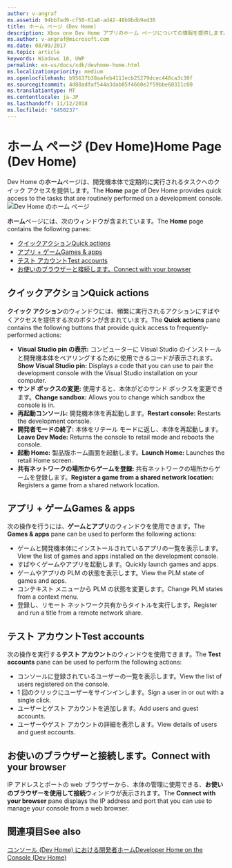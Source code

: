 ```yaml
---
author: v-angraf
ms.assetid: 94bb7ad9-cf50-61a8-ad42-48b9bdb9ed36
title: ホーム ページ (Dev Home)
description: Xbox one Dev Home アプリのホーム ページについての情報を提供します。
ms.author: v-angraf@microsoft.com
ms.date: 08/09/2017
ms.topic: article
keywords: Windows 10, UWP
permalink: en-us/docs/xdk/devhome-home.html
ms.localizationpriority: medium
ms.openlocfilehash: b95637b38aafeb4111ecb25279dcec448ca3c30f
ms.sourcegitcommit: 4d88adfaf544a3dab05f4660e2f59bbe60311c00
ms.translationtype: MT
ms.contentlocale: ja-JP
ms.lasthandoff: 11/12/2018
ms.locfileid: "6450237"
---
```

# <a name="home-page-dev-home"></a><span data-ttu-id="a2d7d-104">ホーム ページ (Dev Home)</span><span class="sxs-lookup"><span data-stu-id="a2d7d-104">Home Page (Dev Home)</span></span>
   
  
<span data-ttu-id="a2d7d-105">Dev Home の**ホーム**ページは、開発機本体で定期的に実行されるタスクへのクイック アクセスを提供します。</span><span class="sxs-lookup"><span data-stu-id="a2d7d-105">The **Home** page of Dev Home provides quick access to the tasks that are routinely performed on a development console.</span></span>   
 ![Dev Home のホーム ページ](images/devhome_home.png)   
  
<span data-ttu-id="a2d7d-107">**ホーム**ページには、次のウィンドウが含まれています。</span><span class="sxs-lookup"><span data-stu-id="a2d7d-107">The **Home** page contains the following panes:</span></span>   
 
   *  [<span data-ttu-id="a2d7d-108">クイックアクション</span><span class="sxs-lookup"><span data-stu-id="a2d7d-108">Quick actions</span></span>](#ID4EEB)  
   *  [<span data-ttu-id="a2d7d-109">アプリ + ゲーム</span><span class="sxs-lookup"><span data-stu-id="a2d7d-109">Games & apps</span></span>](#ID4EPC)  
   *  [<span data-ttu-id="a2d7d-110">テスト アカウント</span><span class="sxs-lookup"><span data-stu-id="a2d7d-110">Test accounts</span></span>](#ID4EQD)  
   *  [<span data-ttu-id="a2d7d-111">お使いのブラウザーと接続します。</span><span class="sxs-lookup"><span data-stu-id="a2d7d-111">Connect with your browser</span></span>](#ID4EFE)  

 
<a id="ID4EEB"></a>

   

## <a name="quick-actions"></a><span data-ttu-id="a2d7d-112">クイックアクション</span><span class="sxs-lookup"><span data-stu-id="a2d7d-112">Quick actions</span></span>  
   
  
<span data-ttu-id="a2d7d-113">**クイック アクション**のウィンドウには、頻繁に実行されるアクションにすばやくアクセスを提供する次のボタンが含まれています。</span><span class="sxs-lookup"><span data-stu-id="a2d7d-113">The **Quick actions** pane contains the following buttons that provide quick access to frequently-performed actions:</span></span>   
 
   *  <span data-ttu-id="a2d7d-114">**Visual Studio pin の表示:** コンピューターに Visual Studio のインストールと開発機本体をペアリングするために使用できるコードが表示されます。</span><span class="sxs-lookup"><span data-stu-id="a2d7d-114">**Show Visual Studio pin:** Displays a code that you can use to pair the development console with the Visual Studio installation on your computer.</span></span>   
   *  <span data-ttu-id="a2d7d-115">**サンド ボックスの変更:** 使用すると、本体がどのサンド ボックスを変更できます。</span><span class="sxs-lookup"><span data-stu-id="a2d7d-115">**Change sandbox:** Allows you to change which sandbox the console is in.</span></span>   
   *  <span data-ttu-id="a2d7d-116">**再起動コンソール:** 開発機本体を再起動します。</span><span class="sxs-lookup"><span data-stu-id="a2d7d-116">**Restart console:** Restarts the development console.</span></span>   
   *  <span data-ttu-id="a2d7d-117">**開発者モードの終了:** 本体をリテール モードに返し、本体を再起動します。</span><span class="sxs-lookup"><span data-stu-id="a2d7d-117">**Leave Dev Mode:** Returns the console to retail mode and reboots the console.</span></span>   
   *  <span data-ttu-id="a2d7d-118">**起動 Home:** 製品版ホーム画面を起動します。</span><span class="sxs-lookup"><span data-stu-id="a2d7d-118">**Launch Home:** Launches the retail Home screen.</span></span>   
   *  <span data-ttu-id="a2d7d-119">**共有ネットワークの場所からゲームを登録:** 共有ネットワークの場所からゲームを登録します。</span><span class="sxs-lookup"><span data-stu-id="a2d7d-119">**Register a game from a shared network location:** Registers a game from a shared network location.</span></span>   

  
<a id="ID4EPC"></a>

   

## <a name="games--apps"></a><span data-ttu-id="a2d7d-120">アプリ + ゲーム</span><span class="sxs-lookup"><span data-stu-id="a2d7d-120">Games & apps</span></span>   
   
  
<span data-ttu-id="a2d7d-121">次の操作を行うには、**ゲームとアプリ**のウィンドウを使用できます。</span><span class="sxs-lookup"><span data-stu-id="a2d7d-121">The **Games & apps** pane can be used to perform the following actions:</span></span>   
 
   *  <span data-ttu-id="a2d7d-122">ゲームと開発機本体にインストールされているアプリの一覧を表示します。</span><span class="sxs-lookup"><span data-stu-id="a2d7d-122">View the list of games and apps installed on the development console.</span></span>  
   *  <span data-ttu-id="a2d7d-123">すばやくゲームやアプリを起動します。</span><span class="sxs-lookup"><span data-stu-id="a2d7d-123">Quickly launch games and apps.</span></span>  
   *  <span data-ttu-id="a2d7d-124">ゲームやアプリの PLM の状態を表示します。</span><span class="sxs-lookup"><span data-stu-id="a2d7d-124">View the PLM state of games and apps.</span></span>  
   *  <span data-ttu-id="a2d7d-125">コンテキスト メニューから PLM の状態を変更します。</span><span class="sxs-lookup"><span data-stu-id="a2d7d-125">Change PLM states from a context menu.</span></span>  
   *  <span data-ttu-id="a2d7d-126">登録し、リモート ネットワーク共有からタイトルを実行します。</span><span class="sxs-lookup"><span data-stu-id="a2d7d-126">Register and run a title from a remote network share.</span></span>

  
<a id="ID4EQD"></a>

   

## <a name="test-accounts"></a><span data-ttu-id="a2d7d-127">テスト アカウント</span><span class="sxs-lookup"><span data-stu-id="a2d7d-127">Test accounts</span></span>  
   
  
<span data-ttu-id="a2d7d-128">次の操作を実行する**テスト アカウント**のウィンドウを使用できます。</span><span class="sxs-lookup"><span data-stu-id="a2d7d-128">The **Test accounts** pane can be used to perform the following actions:</span></span>   
 
   *  <span data-ttu-id="a2d7d-129">コンソールに登録されているユーザーの一覧を表示します。</span><span class="sxs-lookup"><span data-stu-id="a2d7d-129">View the list of users registered on the console.</span></span>  
   *  <span data-ttu-id="a2d7d-130">1 回のクリックにユーザーをサインインします。</span><span class="sxs-lookup"><span data-stu-id="a2d7d-130">Sign a user in or out with a single click.</span></span>  
   *  <span data-ttu-id="a2d7d-131">ユーザーとゲスト アカウントを追加します。</span><span class="sxs-lookup"><span data-stu-id="a2d7d-131">Add users and guest accounts.</span></span>  
   *  <span data-ttu-id="a2d7d-132">ユーザーやゲスト アカウントの詳細を表示します。</span><span class="sxs-lookup"><span data-stu-id="a2d7d-132">View details of users and guest accounts.</span></span>  

  
<a id="ID4EFE"></a>

   

## <a name="connect-with-your-browser"></a><span data-ttu-id="a2d7d-133">お使いのブラウザーと接続します。</span><span class="sxs-lookup"><span data-stu-id="a2d7d-133">Connect with your browser</span></span>  
   
  
<span data-ttu-id="a2d7d-134">IP アドレスとポートの web ブラウザーから、本体の管理に使用できる、**お使いのブラウザーを使用して接続**ウィンドウが表示されます。</span><span class="sxs-lookup"><span data-stu-id="a2d7d-134">The **Connect with your browser** pane displays the IP address and port that you can use to manage your console from a web browser.</span></span>   
  
<a id="ID4EPE"></a>

   

## <a name="see-also"></a><span data-ttu-id="a2d7d-135">関連項目</span><span class="sxs-lookup"><span data-stu-id="a2d7d-135">See also</span></span>  
 [<span data-ttu-id="a2d7d-136">コンソール (Dev Home) における開発者ホーム</span><span class="sxs-lookup"><span data-stu-id="a2d7d-136">Developer Home on the Console (Dev Home)</span></span>](dev-home.md)

  